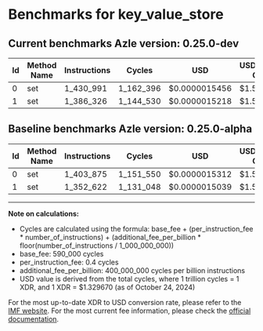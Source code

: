 # Benchmarks for key_value_store

## Current benchmarks Azle version: 0.25.0-dev

| Id  | Method Name | Instructions | Cycles    | USD           | USD/Million Calls | Change                           |
| --- | ----------- | ------------ | --------- | ------------- | ----------------- | -------------------------------- |
| 0   | set         | 1_430_991    | 1_162_396 | $0.0000015456 | $1.54             | <font color="red">+27_116</font> |
| 1   | set         | 1_386_326    | 1_144_530 | $0.0000015218 | $1.52             | <font color="red">+33_704</font> |

## Baseline benchmarks Azle version: 0.25.0-alpha

| Id  | Method Name | Instructions | Cycles    | USD           | USD/Million Calls |
| --- | ----------- | ------------ | --------- | ------------- | ----------------- |
| 0   | set         | 1_403_875    | 1_151_550 | $0.0000015312 | $1.53             |
| 1   | set         | 1_352_622    | 1_131_048 | $0.0000015039 | $1.50             |

---

**Note on calculations:**

- Cycles are calculated using the formula: base_fee + (per_instruction_fee \* number_of_instructions) + (additional_fee_per_billion \* floor(number_of_instructions / 1_000_000_000))
- base_fee: 590_000 cycles
- per_instruction_fee: 0.4 cycles
- additional_fee_per_billion: 400_000_000 cycles per billion instructions
- USD value is derived from the total cycles, where 1 trillion cycles = 1 XDR, and 1 XDR = $1.329670 (as of October 24, 2024)

For the most up-to-date XDR to USD conversion rate, please refer to the [IMF website](https://www.imf.org/external/np/fin/data/rms_sdrv.aspx).
For the most current fee information, please check the [official documentation](https://internetcomputer.org/docs/current/developer-docs/gas-cost#execution).
